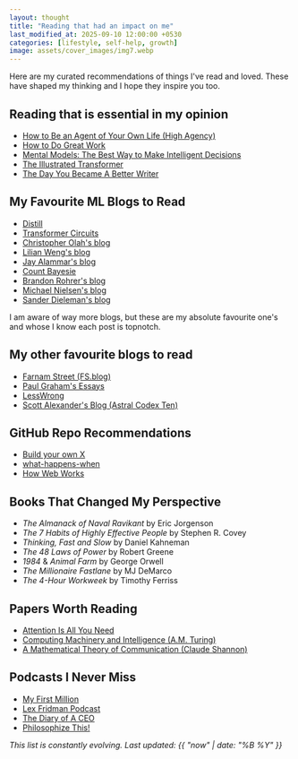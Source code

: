 ```yaml
---
layout: thought
title: "Reading that had an impact on me"
last_modified_at: 2025-09-10 12:00:00 +0530
categories: [lifestyle, self-help, growth]
image: assets/cover_images/img7.webp
---
```



Here are my curated recommendations of things I've read and loved. These have shaped my thinking and I hope they inspire you too.

## Reading that is essential in my opinion

- [How to Be an Agent of Your Own Life (High Agency)](https://www.highagency.com/?s=08)
- [How to Do Great Work](https://paulgraham.com/greatwork.html)
- [Mental Models: The Best Way to Make Intelligent Decisions](https://fs.blog/mental-models/)
- [The Illustrated Transformer](https://jalammar.github.io/illustrated-transformer/)
- [The Day You Became A Better Writer](https://dilbertblog.typepad.com/the_dilbert_blog/2007/06/the_day_you_bec.html)
  

## My Favourite ML Blogs to Read

- [Distill](https://distill.pub/)
- [Transformer Circuits](https://transformer-circuits.pub/) 
- [Christopher Olah's blog](https://colah.github.io/)
- [Lilian Weng's blog](https://lilianweng.github.io/)
- [Jay Alammar's blog](https://jalammar.github.io/)
- [Count Bayesie](https://www.countbayesie.com/)
- [Brandon Rohrer's blog](https://www.brandonrohrer.com/blog.html)
- [Michael Nielsen's blog](https://michaelnielsen.org/)
- [Sander Dieleman's blog](https://sander.ai/posts/)

I am aware of way more blogs, but these are my absolute favourite one's and whose I know each post is topnotch. 

## My other favourite blogs to read

- [Farnam Street (FS.blog)](https://fs.blog/)
- [Paul Graham's Essays](http://www.paulgraham.com/essays.html)
- [LessWrong](https://www.lesswrong.com/)
- [Scott Alexander's Blog (Astral Codex Ten)](https://www.astralcodexten.com/)

## GitHub Repo Recommendations

- [Build your own X](https://github.com/codecrafters-io/build-your-own-x)
- [what-happens-when](https://github.com/alex/what-happens-when)
- [How Web Works](https://github.com/vasanthk/how-web-works)
  

## Books That Changed My Perspective

- *The Almanack of Naval Ravikant* by Eric Jorgenson
- *The 7 Habits of Highly Effective People* by Stephen R. Covey
- *Thinking, Fast and Slow* by Daniel Kahneman
- *The 48 Laws of Power* by Robert Greene
- *1984* & *Animal Farm* by George Orwell
- *The Millionaire Fastlane* by MJ DeMarco
- *The 4-Hour Workweek* by Timothy Ferriss

## Papers Worth Reading

- [Attention Is All You Need](https://arxiv.org/abs/1706.03762)
- [Computing Machinery and Intelligence (A.M. Turing)](https://courses.cs.umbc.edu/471/papers/turing.pdf)
- [A Mathematical Theory of Communication (Claude Shannon)](https://people.math.harvard.edu/~ctm/home/text/others/shannon/entropy/entropy.pdf)


## Podcasts I Never Miss

- [My First Million](https://www.mfmpod.com/)
- [Lex Fridman Podcast](https://lexfridman.com/podcast/)
- [The Diary of A CEO](https://thediaryofaceo.com/)
- [Philosophize This!](https://www.philosophizethis.org/)

*This list is constantly evolving. Last updated: {{ "now" | date: "%B %Y" }}*